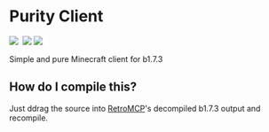 # Purity Client
<img src="https://img.shields.io/badge/BLOATED%3F-NO-brightgreen?style=plastic">&nbsp;
<img src="https://img.shields.io/badge/LAME%20BUTTONS%3F-YES-brightgreen?style=plastic">
<img src="https://img.shields.io/badge/UNDEBASED%20BY%20EVILNESS%3F-POSSIBLY-brightgreen?style=plastic">

Simple and pure Minecraft client for b1.7.3
## How do I compile this?
Just ddrag the source into [RetroMCP](https://github.com/MCPHackers/RetroMCP-Java)'s decompiled b1.7.3 output and recompile.
